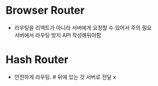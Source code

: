 # Browser Router
* 라우팅을 리액트가 아니라 서버에게 요청할 수 있어서 주의 필요   
서버에서 라우팅 방지 API 작성해둬야함

# Hash Router
* 안전하게 라우팅. # 뒤에 있는 것 서버로 전달 x
